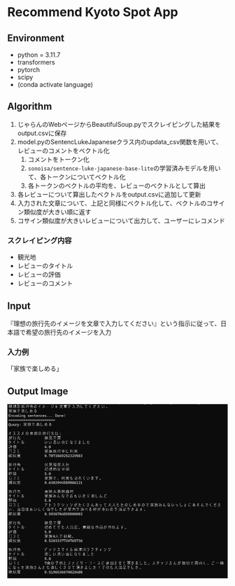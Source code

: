 # Recommend Kyoto Spot App
## Environment
- python = 3.11.7
- transformers
- pytorch
- scipy
- (conda activate language)

## Algorithm
1. じゃらんのWebページからBeautifulSoup.pyでスクレイピングした結果をoutput.csvに保存
2. model.pyのSentencLukeJapaneseクラス内のupdata_csv関数を用いて、レビューのコメントをベクトル化
    1. コメントをトークン化
    2. `sonoisa/sentence-luke-japanese-base-lite`の学習済みモデルを用いて、各トークンについてベクトル化
    3. 各トークンのベクトルの平均を、レビューのベクトルとして算出
  4. 各レビューについて算出したベクトルをoutput.csvに追加して更新
3. 入力された文章について、上記と同様にベクトル化して、ベクトルのコサイン類似度が大きい順に返す
4. コサイン類似度が大きいレビューについて出力して、ユーザーにレコメンド
### スクレイピング内容
- 観光地
- レビューのタイトル
- レビューの評価
- レビューのコメント

## Input
『理想の旅行先のイメージを文章で入力してください』という指示に従って、日本語で希望の旅行先のイメージを入力
### 入力例
「家族で楽しめる」

## Output Image
![image](prompt.png)

